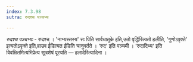 ```yaml
---
index: 7.3.98
sutra: रुदश्च पञ्चभ्यः

---
```

_रुदश्च पञ्चभ्यः_ - रुदश्च । 'नाभ्यस्तस्य' त्तः पिति सार्वधातुके इति,उतो वृद्धि॑रित्यतो हलीति, 'गुणोऽपृक्ते' इत्यतोऽपृक्ते इति,ब्राउव ई॑डित्यत ईडिति चानुवर्तते । 'रुद' इति पञ्चमी । 'रुदादिभ्य' इति विवक्षितमित्यभिप्रेत्य सूत्रशेषं पूरयति —  हलादेरित्यादिना ।